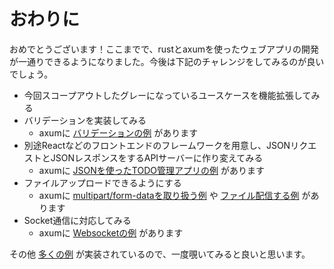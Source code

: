# おわりに

おめでとうございます！ここまでで、rustとaxumを使ったウェブアプリの開発が一通りできるようになりました。今後は下記のチャレンジをしてみるのが良いでしょう。

- 今回スコープアウトしたグレーになっているユースケースを機能拡張してみる
- バリデーションを実装してみる
    - axumに [バリデーションの例](https://github.com/tokio-rs/axum/tree/main/examples/validator) があります
- 別途Reactなどのフロントエンドのフレームワークを用意し、JSONリクエストとJSONレスポンスをするAPIサーバーに作り変えてみる
    - axumに [JSONを使ったTODO管理アプリの例](https://github.com/tokio-rs/axum/tree/main/examples/todos) があります
- ファイルアップロードできるようにする
    - axumに [multipart/form-dataを取り扱う例](https://github.com/tokio-rs/axum/tree/main/examples/multipart-form) や [ファイル配信する例](https://github.com/tokio-rs/axum/tree/main/examples/static-file-server) があります
- Socket通信に対応してみる
    - axumに [Websocketの例](https://github.com/tokio-rs/axum/tree/main/examples/websockets) があります

その他 [多くの例](https://github.com/tokio-rs/axum/tree/main/examples) が実装されているので、一度覗いてみると良いと思います。
